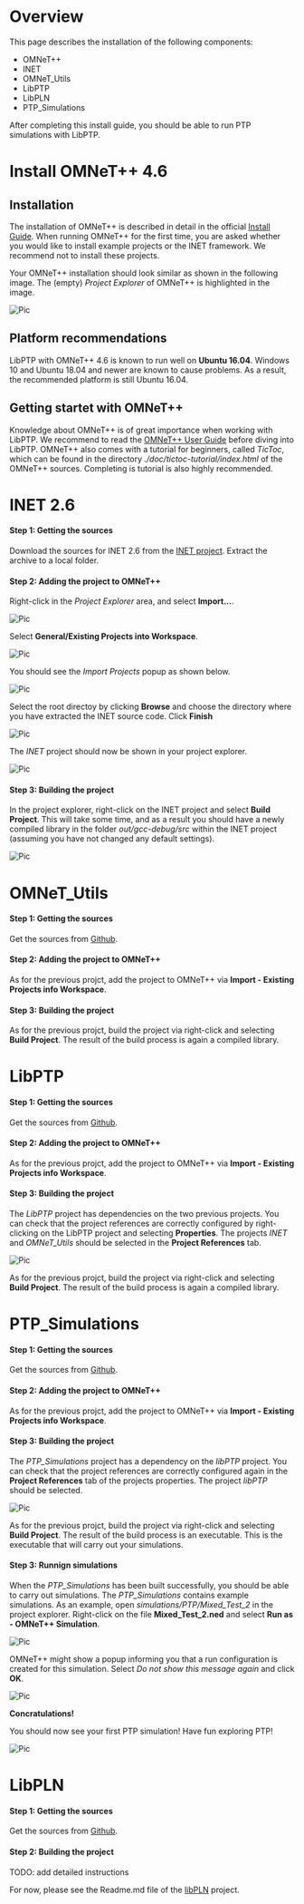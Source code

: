 
# Overview

This page describes the installation of the following components:

* OMNeT++
* INET
* OMNeT_Utils
* LibPTP
* LibPLN
* PTP_Simulations

After completing this install guide, you should be able to run PTP simulations with LibPTP.



# Install OMNeT++ 4.6

## Installation

The installation of OMNeT++ is described in detail in the official [Install Guide](https://doc.omnetpp.org/omnetpp4/InstallGuide.pdf).
When running OMNeT++ for the first time, you are asked whether you would like to install example projects or the INET framework.
We recommend not to install these projects.

Your OMNeT++ installation should look similar as shown in the following image.
The (empty) *Project Explorer* of OMNeT++ is highlighted in the image.

![Pic](img/install/omnet.png)

## Platform recommendations

LibPTP with OMNeT++ 4.6 is known to run well on **Ubuntu 16.04**.
Windows 10 and Ubuntu 18.04 and newer are known to cause problems.
As a result, the recommended platform is still Ubuntu 16.04.

## Getting startet with OMNeT++
Knowledge about OMNeT++ is of great importance when working with LibPTP.
We recommend to read the [OMNeT++ User Guide](https://doc.omnetpp.org/omnetpp4/UserGuide.pdf) before diving into LibPTP.
OMNeT++ also comes with a tutorial for beginners, called *TicToc*, which can be found in the directory *./doc/tictoc-tutorial/index.html* of the OMNeT++ sources.
Completing is tutorial is also highly recommended.



# INET 2.6

#### Step 1: Getting the sources

Download the sources for INET 2.6 from the [INET project](https://github.com/inet-framework/inet/releases/download/v2.6.0/inet-2.6.0-src.tgz).
Extract the archive to a local folder.

#### Step 2: Adding the project to OMNeT++

Right-click in the *Project Explorer* area, and select **Import...**.

![Pic](img/install/omnet_import.png)

Select **General/Existing Projects into Workspace**.

![Pic](img/install/omnet_import_existing_project.png)

You should see the *Import Projects* popup as shown below.

![Pic](img/install/omnet_import_projects.png)

Select the root directoy by clicking **Browse** and choose the directory where you have extracted the INET source code.
Click **Finish**

![Pic](img/install/omnet_import_inet.png)

The *INET* project should now be shown in your project explorer.

![Pic](img/install/project_explorer_inet.png)

#### Step 3: Building the project

In the project explorer, right-click on the INET project and select **Build Project**.
This will take some time, and as a result you should have a newly compiled library in the folder *out/gcc-debug/src* within the INET project (assuming you have not changed any default settings).

![Pic](img/install/inet_build_project.png)



# OMNeT_Utils

#### Step 1: Getting the sources

Get the sources from [Github](https://github.com/ptp-sim/OMNeT_Utils).

#### Step 2: Adding the project to OMNeT++

As for the previous projct, add the project to OMNeT++ via **Import - Existing Projects info Workspace**.

#### Step 3: Building the project

As for the previous projct, build the project via right-click and selecting **Build Project**.
The result of the build process is again a compiled library.


# LibPTP

#### Step 1: Getting the sources

Get the sources from [Github](https://github.com/ptp-sim/libPTP).

#### Step 2: Adding the project to OMNeT++

As for the previous projct, add the project to OMNeT++ via **Import - Existing Projects info Workspace**.

#### Step 3: Building the project

The *LibPTP* project has dependencies on the two previous projects.
You can check that the project references are correctly configured by right-clicking on the LibPTP project and selecting **Properties**.
The projects *INET* and *OMNeT_Utils* should be selected in the **Project References** tab.

![Pic](img/install/project_references_libptp.png)

As for the previous projct, build the project via right-click and selecting **Build Project**.
The result of the build process is again a compiled library.



# PTP_Simulations

#### Step 1: Getting the sources

Get the sources from [Github](https://github.com/ptp-sim/PTP_Simulations).

#### Step 2: Adding the project to OMNeT++

As for the previous projct, add the project to OMNeT++ via **Import - Existing Projects info Workspace**.

#### Step 3: Building the project

The *PTP_Simulations* project has a dependency on the *libPTP* project.
You can check that the project references are correctly configured again in the **Project References** tab of the projects properties.
The project *libPTP* should be selected.

![Pic](img/install/project_references_ptp_simulations.png)

As for the previous projct, build the project via right-click and selecting **Build Project**.
The result of the build process is an executable.
This is the executable that will carry out your simulations.

#### Step 3: Runnign simulations

When the *PTP_Simulations* has been built successfully, you should be able to carry out simulations.
The *PTP_Simulations* contains example simulations.
As an example, open *simulations/PTP/Mixed_Test_2* in the project explorer.
Right-click on the file **Mixed_Test_2.ned** and select **Run as - OMNeT++ Simulation**.

![Pic](img/install/ptp_simulations_run_as.png)

OMNeT++ might show a popup informing you that a run configuration is created for this simulation.
Select *Do not show this message again* and click **OK**.

![Pic](img/install/create_launch_configuration.png)

**Concratulations!**

You should now see your first PTP simulation!
Have fun exploring PTP!

![Pic](img/install/simulation.png)



# LibPLN

#### Step 1: Getting the sources
Get the sources from [Github](https://github.com/ptp-sim/libPLN).

#### Step 2: Building the project
TODO: add detailed instructions

For now, please see the Readme.md file of the [libPLN](https://github.com/ptp-sim/libPLN) project.

